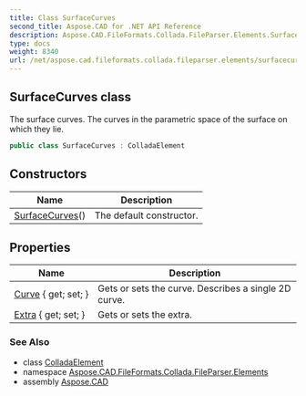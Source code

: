 ```yaml
---
title: Class SurfaceCurves
second_title: Aspose.CAD for .NET API Reference
description: Aspose.CAD.FileFormats.Collada.FileParser.Elements.SurfaceCurves class. The surface curves. The curves in the parametric space of the surface on which they lie
type: docs
weight: 8340
url: /net/aspose.cad.fileformats.collada.fileparser.elements/surfacecurves/
---
```

## SurfaceCurves class

The surface curves. The curves in the parametric space of the surface on which they lie.

```csharp
public class SurfaceCurves : ColladaElement
```

## Constructors

| Name | Description |
| --- | --- |
| [SurfaceCurves](surfacecurves/)() | The default constructor. |

## Properties

| Name | Description |
| --- | --- |
| [Curve](../../aspose.cad.fileformats.collada.fileparser.elements/surfacecurves/curve/) { get; set; } | Gets or sets the curve. Describes a single 2D curve. |
| [Extra](../../aspose.cad.fileformats.collada.fileparser.elements/surfacecurves/extra/) { get; set; } | Gets or sets the extra. |

### See Also

* class [ColladaElement](../colladaelement/)
* namespace [Aspose.CAD.FileFormats.Collada.FileParser.Elements](../../aspose.cad.fileformats.collada.fileparser.elements/)
* assembly [Aspose.CAD](../../)


